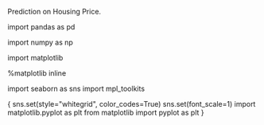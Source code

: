 Prediction on Housing Price. 

import pandas as pd

import numpy as np

import matplotlib

%matplotlib inline

import seaborn as sns
import mpl_toolkits


{ sns.set(style="whitegrid", color_codes=True)
sns.set(font_scale=1)
import matplotlib.pyplot as plt
from matplotlib import pyplot as plt } 

